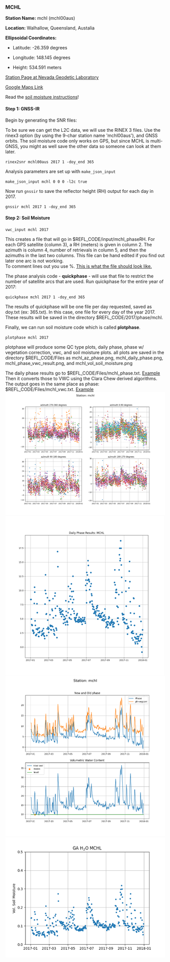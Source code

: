 ### MCHL

**Station Name:** 	mchl (mchl00aus)

**Location:** Walhallow, Queensland, Austalia

**Ellipsoidal Coordinates:**

- Latitude: -26.359 degrees

- Longitude: 148.145 degrees

- Height: 534.591 meters

[Station Page at Nevada Geodetic Laboratory](http://geodesy.unr.edu/NGLStationPages/stations/MCHL.sta)

[Google Maps Link](https://www.google.com/maps/place/26%C2%B021'32.4%22S+148%C2%B008'42.0%22E/@-26.359,148.145,11z/data=!4m5!3m4!1s0x0:0x9200f9ebb23ec5b1!8m2!3d-26.359!4d148.145?hl=en) 

 
Read the [soil moisture instructions](../../docs/README_vwc.md)!

#### Step 1: GNSS-IR
Begin by generating the SNR files:

To be sure we can get the L2C data, we will use the RINEX 3 files.
Use the rinex3 option (by using the 9-char station name 'mchl00aus'), 
and GNSS orbits. The soil moisture code only
works on GPS, but since MCHL is multi-GNSS, you might as well save the other data so someone can look at them later.

<code>rinex2snr mchl00aus 2017 1 -doy_end 365 </code>

Analysis parameters are set up with <code>make_json_input</code>

<code>make_json_input mchl 0 0 0 -l2c true</code>


Now run <code>gnssir</code> to save the reflector height (RH) output for each day in 2017.

<code>gnssir mchl 2017 1 -doy_end 365</code>

#### Step 2: Soil Moisture


<code>vwc_input mchl 2017</code>

This creates a file that will go in $REFL_CODE/input/mchl_phaseRH.
For each GPS satellite (column 3), a RH (meters) is given in column 2. The azimuth is column 4, 
number of retrievals in column 5, and then the azimuths in the last two columns.
This file can be hand edited if you find out later one arc is not working.  
To comment lines out you use %. [This is what the file should look like.](mchl_phaseRH.txt)

The phase analysis code - **quickphase** - will use that file to restrict the number of satellite arcs that are used.
Run quickphase for the entire year of 2017:

<code>quickphase mchl 2017 1 -doy_end 365</code>

The results of quickphase will be one file per day requested, saved as doy.txt (ex: 365.txt).
In this case, one file for every day of the year 2017. These results will be saved in the directory $REFL_CODE/2017/phase/mchl.

Finally, we can run soil moisture code which is called **plotphase**.

<code>plotphase mchl 2017</code>

plotphase will produce some QC type plots, daily phase, phase w/ vegetation correction, vwc, and soil moisture plots. 
all plots are saved in the directory $REFL_CODE/Files as mchl_az_phase.png, mchl_daily_phase.png,
mchl_phase_vwc_result.png, and mchl_vol_soil_moisture.png

The daily phase results go to $REFL_CODE/Files/mchl_phase.txt. [Example](mchl_phase.txt)
Then it converts those to VWC using the Clara Chew derived algorithms.
The output goes in the same place as phase: $REFL_CODE/Files/mchl_vwc.txt. [Example](mchl_vwc.txt)
 <br />
<img src="mchl_az_phase.png" width="600">
 <br />
<img src="mchl_daily_phase.png" width="500">
 <br />
<img src="mchl_phase_vwc_result.png" width="600">
 <br />
<img src="mchl_vol_soil_moisture.png" width="600">


